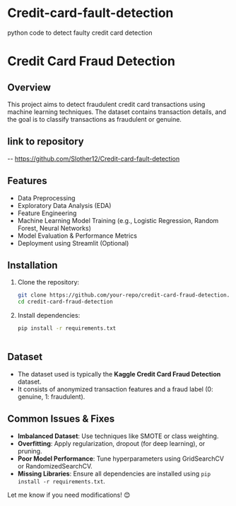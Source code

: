 # Credit-card-fault-detection
python code to detect faulty credit card detection
# Credit Card Fraud Detection

## Overview
This project aims to detect fraudulent credit card transactions using machine learning techniques. The dataset contains transaction details, and the goal is to classify transactions as fraudulent or genuine.

## link to repository  
-- https://github.com/Slother12/Credit-card-fault-detection
## Features
- Data Preprocessing
- Exploratory Data Analysis (EDA)
- Feature Engineering
- Machine Learning Model Training (e.g., Logistic Regression, Random Forest, Neural Networks)
- Model Evaluation & Performance Metrics
- Deployment using Streamlit (Optional)

## Installation
1. Clone the repository:
   ```bash
   git clone https://github.com/your-repo/credit-card-fraud-detection.git
   cd credit-card-fraud-detection
   ```
2. Install dependencies:
   ```bash
   pip install -r requirements.txt
  

## Dataset
- The dataset used is typically the **Kaggle Credit Card Fraud Detection** dataset.
- It consists of anonymized transaction features and a fraud label (0: genuine, 1: fraudulent).

## Common Issues & Fixes
- **Imbalanced Dataset**: Use techniques like SMOTE or class weighting.
- **Overfitting**: Apply regularization, dropout (for deep learning), or pruning.
- **Poor Model Performance**: Tune hyperparameters using GridSearchCV or RandomizedSearchCV.
- **Missing Libraries**: Ensure all dependencies are installed using `pip install -r requirements.txt`.



Let me know if you need modifications! 😊

